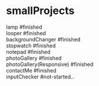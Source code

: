 # smallProjects
 lamp #finished <br>
 looper #finished <br>
 backgroundChanger #finished <br>
 stopwatch #finished <br>
 notepad #finished <br>
 photoGallery #finished <br>
 photoGallery(Responsive) #finished<br>
 contactMe #finished <br>
 inputChecker #not-started..